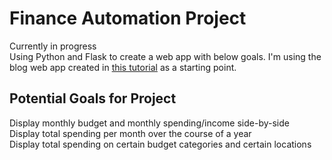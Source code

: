 # Finance Automation Project

Currently in progress  
Using Python and Flask to create a web app with below goals.
I'm using the blog web app created in [this tutorial](https://www.youtube.com/watch?v=MwZwr5Tvyxo&list=PL-osiE80TeTs4UjLw5MM6OjgkjFeUxCYH) as a starting point.

## Potential Goals for Project
Display monthly budget and monthly spending/income side-by-side  
Display total spending per month over the course of a year  
Display total spending on certain budget categories and certain locations  



